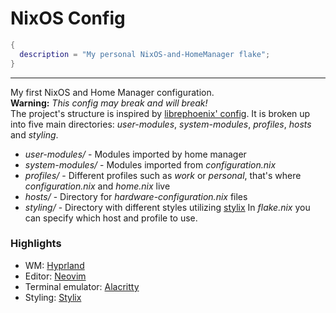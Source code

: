 # NixOS Config
```nix
{
  description = "My personal NixOS-and-HomeManager flake";
}
```
------------
My first NixOS and Home Manager configuration.  
**Warning:** *This config may break and will break!*  
The project's structure is inspired by [librephoenix' config](https://github.com/librephoenix/nixos-config).
It is broken up into five main directories: *user-modules*, *system-modules*, *profiles*, *hosts* and *styling*.
- *user-modules/* - Modules imported by home manager
- *system-modules/* - Modules imported from *configuration.nix*
- *profiles/* - Different profiles such as *work* or *personal*, that's where *configuration.nix* and *home.nix* live
- *hosts/* - Directory for *hardware-configuration.nix* files
- *styling/* - Directory with different styles utilizing [stylix](https://github.com/danth/stylix)
In *flake.nix* you can specify which host and profile to use.

### Highlights
- WM: [Hyprland](https://hyprland.org)
- Editor: [Neovim](https://neovim.io)
- Terminal emulator: [Alacritty](https://alacritty.org)
- Styling: [Stylix](https://github.com/danth/stylix)
